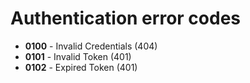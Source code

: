 # Authentication error codes

- **0100** - Invalid Credentials (404)
- **0101** - Invalid Token (401)
- **0102** - Expired Token (401)